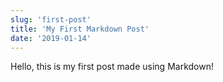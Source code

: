 ```yaml
---
slug: 'first-post'
title: 'My First Markdown Post'
date: '2019-01-14'
---
```


Hello, this is my first post made using Markdown!
